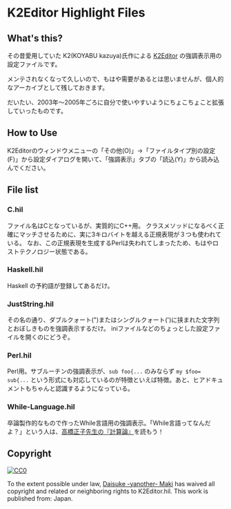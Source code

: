 # K2Editor Highlight Files

## What's this?

その昔愛用していた K2(KOYABU kazuya)氏作による [K2Editor](http://k2top.jpn.org/index.php?K2Editor) の強調表示用の設定ファイルです。

メンテされなくなって久しいので、もはや需要があるとは思いませんが、個人的なアーカイブとして残しておきます。

だいたい、2003年〜2005年ごろに自分で使いやすいようにちょこちょこと拡張していったものです。


## How to Use

K2Editorのウィンドウメニューの「その他(O)」→「ファイルタイプ別の設定(F)」から設定ダイアログを開いて、「強調表示」タブの「読込(Y)」から読み込んでください。


## File list

### C.hil

ファイル名はCとなっているが、実質的にC++用。
クラスメソッドになるべく正確にマッチさせるために、実に3キロバイトを越える正規表現が３つも使われている。
なお、この正規表現を生成するPerlは失われてしまったため、もはやロストテクノロジー状態である。

### Haskell.hil

Haskell の予約語が登録してあるだけ。

### JustString.hil

その名の通り、ダブルクォート(")またはシングルクォート(')に挟まれた文字列とおぼしきものを強調表示するだけ。
iniファイルなどのちょっとした設定ファイルを開くのにどうぞ。

### Perl.hil

Perl用。サブルーチンの強調表示が、`sub foo{...` のみならず `my $foo= sub{...` という形式にも対応しているのが特徴といえば特徴。あと、ヒアドキュメントもちゃんと認識するようになっている。

### While-Language.hil

卒論製作的なもので作ったWhile言語用の強調表示。「While言語ってなんだよ？」という人は、[高橋正子先生の『計算論』](https://www.amazon.co.jp/dp/4764901846/)を読もう！


## Copyright

[![CC0](http://i.creativecommons.org/p/zero/1.0/88x31.png)](http://creativecommons.org/publicdomain/zero/1.0/)

To the extent possible under law, [Daisuke -yanother- Maki](https://github.com/Maki-Daisuke) has waived all copyright and related or neighboring rights to K2Editor.hil. This work is published from: Japan.
